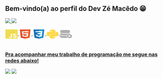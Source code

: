 ## Bem-vindo(a) ao perfil do Dev Zé Macêdo 😁

 <div>
   <a href="https://github.com/Jose-Macedo2070">
   <img height="180em" src="https://github-readme-stats.vercel.app/api?username=Jose-Macedo2070&show_icons=true&theme=tokyonight&include_all_commits=true&count_private=true"/>
   <img height="180em" src="https://github-readme-stats.vercel.app/api/top-langs/?username=Jose-Macedo2070&layout=compact&langs_count=6&theme=tokyonight"/>
</div>
    
<div style="display: inline_block"><br>
  <img align="center" alt="Js" height="30" width="40" src="https://raw.githubusercontent.com/devicons/devicon/master/icons/javascript/javascript-plain.svg">
  <img align="center" alt="HTML" height="30" width="40" src="https://raw.githubusercontent.com/devicons/devicon/master/icons/html5/html5-original.svg">
  <img align="center" alt="CSS" height="30" width="40" src="https://raw.githubusercontent.com/devicons/devicon/master/icons/css3/css3-original.svg">
 <img align="center" alt="python" height="30" width="40"  src="https://raw.githubusercontent.com/devicons/devicon/master/icons/python/python-plain.svg" >
  <img align="center" alt="sql" height="30" width="40" src="https://github.com/devicons/devicon/blob/master/icons/sqldeveloper/sqldeveloper-plain.svg">
</div>
 
<br>
 
### Pra acompanhar meu trabalho de programação me segue nas redes abaixo!
 
<div> 
  
  <a href="[https://www.instagram.com/zemacedo.dev/" target="_blank"><img src="https://img.shields.io/badge/-Instagram-%23E4405F?style=for-the-badge&logo=instagram&logoColor=white" target="_blank"></a>
    <a href="https://linkedin.com/in/josé-macêdo-13613b291" target="_blank"><img src="https://img.shields.io/badge/-LinkedIn-%230077B5?style=for-the-badge&logo=linkedin&logoColor=white" target="_blank"></a>
</div>
